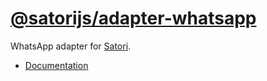 # [@satorijs/adapter-whatsapp](https://koishi.chat/plugins/adapter/whatsapp.html)

WhatsApp adapter for [Satori](https://github.com/satorijs/satori).

- [Documentation](https://koishi.chat/plugins/adapter/whatsapp.html)
